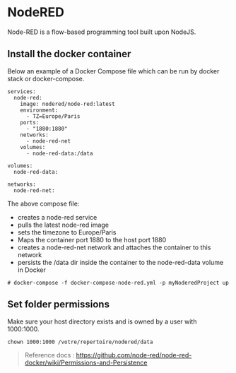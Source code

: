 # NodeRED

Node-RED is a flow-based programming tool built upon NodeJS.

## Install the docker container

Below an example of a Docker Compose file which can be run by docker stack or docker-compose.

```
services:
  node-red:
    image: nodered/node-red:latest
    environment:
      - TZ=Europe/Paris
    ports:
      - "1880:1880"
    networks:
      - node-red-net
    volumes:
      - node-red-data:/data

volumes:
  node-red-data:

networks:
  node-red-net:
```

The above compose file:
- creates a node-red service
- pulls the latest node-red image
- sets the timezone to Europe/Paris
- Maps the container port 1880 to the host port 1880
- creates a node-red-net network and attaches the container to this network
- persists the /data dir inside the container to the node-red-data volume in Docker

```
# docker-compose -f docker-compose-node-red.yml -p myNoderedProject up
```

## Set folder permissions

Make sure your host directory exists and is owned by a user with 1000:1000.

```
chown 1000:1000 /votre/repertoire/nodered/data
```

> Reference docs : https://github.com/node-red/node-red-docker/wiki/Permissions-and-Persistence